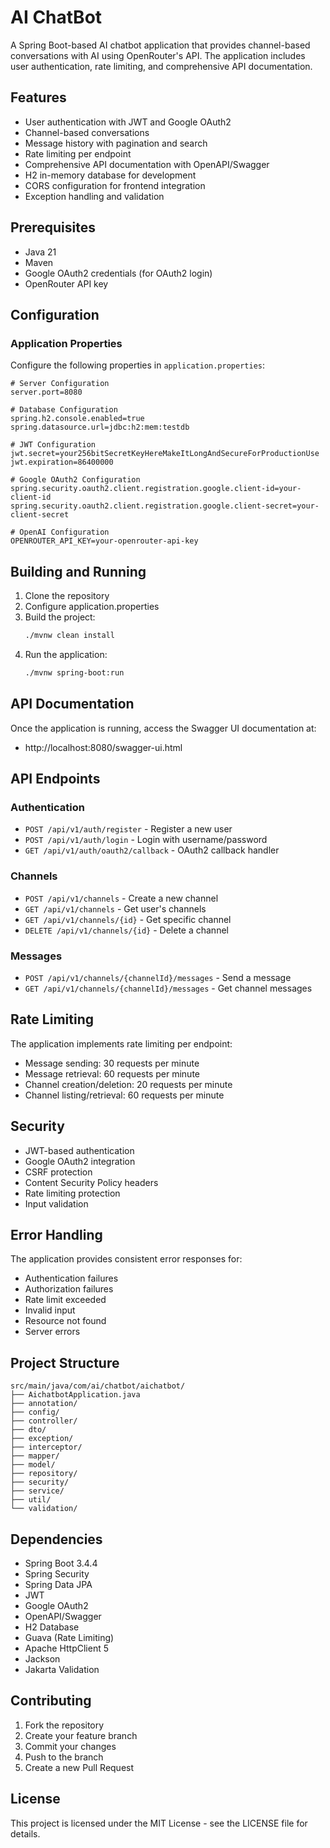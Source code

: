 # AI ChatBot

A Spring Boot-based AI chatbot application that provides channel-based conversations with AI using OpenRouter's API. The application includes user authentication, rate limiting, and comprehensive API documentation.

## Features

- User authentication with JWT and Google OAuth2
- Channel-based conversations
- Message history with pagination and search
- Rate limiting per endpoint
- Comprehensive API documentation with OpenAPI/Swagger
- H2 in-memory database for development
- CORS configuration for frontend integration
- Exception handling and validation

## Prerequisites

- Java 21
- Maven
- Google OAuth2 credentials (for OAuth2 login)
- OpenRouter API key

## Configuration

### Application Properties

Configure the following properties in `application.properties`:

```properties
# Server Configuration
server.port=8080

# Database Configuration
spring.h2.console.enabled=true
spring.datasource.url=jdbc:h2:mem:testdb

# JWT Configuration
jwt.secret=your256bitSecretKeyHereMakeItLongAndSecureForProductionUse
jwt.expiration=86400000

# Google OAuth2 Configuration
spring.security.oauth2.client.registration.google.client-id=your-client-id
spring.security.oauth2.client.registration.google.client-secret=your-client-secret

# OpenAI Configuration
OPENROUTER_API_KEY=your-openrouter-api-key
```

## Building and Running

1. Clone the repository
2. Configure application.properties
3. Build the project:
   ```bash
   ./mvnw clean install
   ```
4. Run the application:
   ```bash
   ./mvnw spring-boot:run
   ```

## API Documentation

Once the application is running, access the Swagger UI documentation at:
- http://localhost:8080/swagger-ui.html

## API Endpoints

### Authentication

- `POST /api/v1/auth/register` - Register a new user
- `POST /api/v1/auth/login` - Login with username/password
- `GET /api/v1/auth/oauth2/callback` - OAuth2 callback handler

### Channels

- `POST /api/v1/channels` - Create a new channel
- `GET /api/v1/channels` - Get user's channels
- `GET /api/v1/channels/{id}` - Get specific channel
- `DELETE /api/v1/channels/{id}` - Delete a channel

### Messages

- `POST /api/v1/channels/{channelId}/messages` - Send a message
- `GET /api/v1/channels/{channelId}/messages` - Get channel messages

## Rate Limiting

The application implements rate limiting per endpoint:
- Message sending: 30 requests per minute
- Message retrieval: 60 requests per minute
- Channel creation/deletion: 20 requests per minute
- Channel listing/retrieval: 60 requests per minute

## Security

- JWT-based authentication
- Google OAuth2 integration
- CSRF protection
- Content Security Policy headers
- Rate limiting protection
- Input validation

## Error Handling

The application provides consistent error responses for:
- Authentication failures
- Authorization failures
- Rate limit exceeded
- Invalid input
- Resource not found
- Server errors

## Project Structure

```
src/main/java/com/ai/chatbot/aichatbot/
├── AichatbotApplication.java
├── annotation/
├── config/
├── controller/
├── dto/
├── exception/
├── interceptor/
├── mapper/
├── model/
├── repository/
├── security/
├── service/
├── util/
└── validation/
```

## Dependencies

- Spring Boot 3.4.4
- Spring Security
- Spring Data JPA
- JWT
- Google OAuth2
- OpenAPI/Swagger
- H2 Database
- Guava (Rate Limiting)
- Apache HttpClient 5
- Jackson
- Jakarta Validation

## Contributing

1. Fork the repository
2. Create your feature branch
3. Commit your changes
4. Push to the branch
5. Create a new Pull Request

## License

This project is licensed under the MIT License - see the LICENSE file for details.